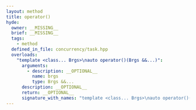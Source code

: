 ```yaml
---
layout: method
title: operator()
hyde:
  owner: __MISSING__
  brief: __MISSING__
  tags:
    - method
  defined_in_file: concurrency/task.hpp
  overloads:
    "template <class... Brgs>\nauto operator()(Brgs &&...)":
      arguments:
        - description: __OPTIONAL__
          name: brgs
          type: Brgs &&...
      description: __OPTIONAL__
      return: __OPTIONAL__
      signature_with_names: "template <class... Brgs>\nauto operator()(Brgs &&... brgs)"
---
```

